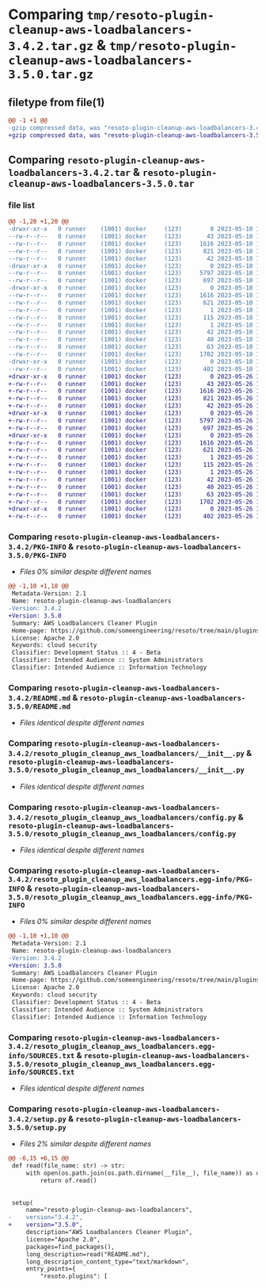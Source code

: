 # Comparing `tmp/resoto-plugin-cleanup-aws-loadbalancers-3.4.2.tar.gz` & `tmp/resoto-plugin-cleanup-aws-loadbalancers-3.5.0.tar.gz`

## filetype from file(1)

```diff
@@ -1 +1 @@
-gzip compressed data, was "resoto-plugin-cleanup-aws-loadbalancers-3.4.2.tar", last modified: Wed May 10 12:25:06 2023, max compression
+gzip compressed data, was "resoto-plugin-cleanup-aws-loadbalancers-3.5.0.tar", last modified: Fri May 26 18:26:59 2023, max compression
```

## Comparing `resoto-plugin-cleanup-aws-loadbalancers-3.4.2.tar` & `resoto-plugin-cleanup-aws-loadbalancers-3.5.0.tar`

### file list

```diff
@@ -1,20 +1,20 @@
-drwxr-xr-x   0 runner    (1001) docker     (123)        0 2023-05-10 12:25:06.218943 resoto-plugin-cleanup-aws-loadbalancers-3.4.2/
--rw-r--r--   0 runner    (1001) docker     (123)       43 2023-05-10 12:22:32.000000 resoto-plugin-cleanup-aws-loadbalancers-3.4.2/MANIFEST.in
--rw-r--r--   0 runner    (1001) docker     (123)     1616 2023-05-10 12:25:06.218943 resoto-plugin-cleanup-aws-loadbalancers-3.4.2/PKG-INFO
--rw-r--r--   0 runner    (1001) docker     (123)      821 2023-05-10 12:22:32.000000 resoto-plugin-cleanup-aws-loadbalancers-3.4.2/README.md
--rw-r--r--   0 runner    (1001) docker     (123)       42 2023-05-10 12:22:32.000000 resoto-plugin-cleanup-aws-loadbalancers-3.4.2/requirements.txt
-drwxr-xr-x   0 runner    (1001) docker     (123)        0 2023-05-10 12:25:06.218943 resoto-plugin-cleanup-aws-loadbalancers-3.4.2/resoto_plugin_cleanup_aws_loadbalancers/
--rw-r--r--   0 runner    (1001) docker     (123)     5797 2023-05-10 12:22:32.000000 resoto-plugin-cleanup-aws-loadbalancers-3.4.2/resoto_plugin_cleanup_aws_loadbalancers/__init__.py
--rw-r--r--   0 runner    (1001) docker     (123)      697 2023-05-10 12:22:32.000000 resoto-plugin-cleanup-aws-loadbalancers-3.4.2/resoto_plugin_cleanup_aws_loadbalancers/config.py
-drwxr-xr-x   0 runner    (1001) docker     (123)        0 2023-05-10 12:25:06.218943 resoto-plugin-cleanup-aws-loadbalancers-3.4.2/resoto_plugin_cleanup_aws_loadbalancers.egg-info/
--rw-r--r--   0 runner    (1001) docker     (123)     1616 2023-05-10 12:25:06.000000 resoto-plugin-cleanup-aws-loadbalancers-3.4.2/resoto_plugin_cleanup_aws_loadbalancers.egg-info/PKG-INFO
--rw-r--r--   0 runner    (1001) docker     (123)      621 2023-05-10 12:25:06.000000 resoto-plugin-cleanup-aws-loadbalancers-3.4.2/resoto_plugin_cleanup_aws_loadbalancers.egg-info/SOURCES.txt
--rw-r--r--   0 runner    (1001) docker     (123)        1 2023-05-10 12:25:06.000000 resoto-plugin-cleanup-aws-loadbalancers-3.4.2/resoto_plugin_cleanup_aws_loadbalancers.egg-info/dependency_links.txt
--rw-r--r--   0 runner    (1001) docker     (123)      115 2023-05-10 12:25:06.000000 resoto-plugin-cleanup-aws-loadbalancers-3.4.2/resoto_plugin_cleanup_aws_loadbalancers.egg-info/entry_points.txt
--rw-r--r--   0 runner    (1001) docker     (123)        1 2023-05-10 12:25:06.000000 resoto-plugin-cleanup-aws-loadbalancers-3.4.2/resoto_plugin_cleanup_aws_loadbalancers.egg-info/not-zip-safe
--rw-r--r--   0 runner    (1001) docker     (123)       42 2023-05-10 12:25:06.000000 resoto-plugin-cleanup-aws-loadbalancers-3.4.2/resoto_plugin_cleanup_aws_loadbalancers.egg-info/requires.txt
--rw-r--r--   0 runner    (1001) docker     (123)       40 2023-05-10 12:25:06.000000 resoto-plugin-cleanup-aws-loadbalancers-3.4.2/resoto_plugin_cleanup_aws_loadbalancers.egg-info/top_level.txt
--rw-r--r--   0 runner    (1001) docker     (123)       63 2023-05-10 12:25:06.218943 resoto-plugin-cleanup-aws-loadbalancers-3.4.2/setup.cfg
--rw-r--r--   0 runner    (1001) docker     (123)     1702 2023-05-10 12:22:32.000000 resoto-plugin-cleanup-aws-loadbalancers-3.4.2/setup.py
-drwxr-xr-x   0 runner    (1001) docker     (123)        0 2023-05-10 12:25:06.218943 resoto-plugin-cleanup-aws-loadbalancers-3.4.2/test/
--rw-r--r--   0 runner    (1001) docker     (123)      402 2023-05-10 12:22:32.000000 resoto-plugin-cleanup-aws-loadbalancers-3.4.2/test/test_config.py
+drwxr-xr-x   0 runner    (1001) docker     (123)        0 2023-05-26 18:26:59.936723 resoto-plugin-cleanup-aws-loadbalancers-3.5.0/
+-rw-r--r--   0 runner    (1001) docker     (123)       43 2023-05-26 18:24:39.000000 resoto-plugin-cleanup-aws-loadbalancers-3.5.0/MANIFEST.in
+-rw-r--r--   0 runner    (1001) docker     (123)     1616 2023-05-26 18:26:59.936723 resoto-plugin-cleanup-aws-loadbalancers-3.5.0/PKG-INFO
+-rw-r--r--   0 runner    (1001) docker     (123)      821 2023-05-26 18:24:39.000000 resoto-plugin-cleanup-aws-loadbalancers-3.5.0/README.md
+-rw-r--r--   0 runner    (1001) docker     (123)       42 2023-05-26 18:24:39.000000 resoto-plugin-cleanup-aws-loadbalancers-3.5.0/requirements.txt
+drwxr-xr-x   0 runner    (1001) docker     (123)        0 2023-05-26 18:26:59.936723 resoto-plugin-cleanup-aws-loadbalancers-3.5.0/resoto_plugin_cleanup_aws_loadbalancers/
+-rw-r--r--   0 runner    (1001) docker     (123)     5797 2023-05-26 18:24:39.000000 resoto-plugin-cleanup-aws-loadbalancers-3.5.0/resoto_plugin_cleanup_aws_loadbalancers/__init__.py
+-rw-r--r--   0 runner    (1001) docker     (123)      697 2023-05-26 18:24:39.000000 resoto-plugin-cleanup-aws-loadbalancers-3.5.0/resoto_plugin_cleanup_aws_loadbalancers/config.py
+drwxr-xr-x   0 runner    (1001) docker     (123)        0 2023-05-26 18:26:59.936723 resoto-plugin-cleanup-aws-loadbalancers-3.5.0/resoto_plugin_cleanup_aws_loadbalancers.egg-info/
+-rw-r--r--   0 runner    (1001) docker     (123)     1616 2023-05-26 18:26:59.000000 resoto-plugin-cleanup-aws-loadbalancers-3.5.0/resoto_plugin_cleanup_aws_loadbalancers.egg-info/PKG-INFO
+-rw-r--r--   0 runner    (1001) docker     (123)      621 2023-05-26 18:26:59.000000 resoto-plugin-cleanup-aws-loadbalancers-3.5.0/resoto_plugin_cleanup_aws_loadbalancers.egg-info/SOURCES.txt
+-rw-r--r--   0 runner    (1001) docker     (123)        1 2023-05-26 18:26:59.000000 resoto-plugin-cleanup-aws-loadbalancers-3.5.0/resoto_plugin_cleanup_aws_loadbalancers.egg-info/dependency_links.txt
+-rw-r--r--   0 runner    (1001) docker     (123)      115 2023-05-26 18:26:59.000000 resoto-plugin-cleanup-aws-loadbalancers-3.5.0/resoto_plugin_cleanup_aws_loadbalancers.egg-info/entry_points.txt
+-rw-r--r--   0 runner    (1001) docker     (123)        1 2023-05-26 18:26:59.000000 resoto-plugin-cleanup-aws-loadbalancers-3.5.0/resoto_plugin_cleanup_aws_loadbalancers.egg-info/not-zip-safe
+-rw-r--r--   0 runner    (1001) docker     (123)       42 2023-05-26 18:26:59.000000 resoto-plugin-cleanup-aws-loadbalancers-3.5.0/resoto_plugin_cleanup_aws_loadbalancers.egg-info/requires.txt
+-rw-r--r--   0 runner    (1001) docker     (123)       40 2023-05-26 18:26:59.000000 resoto-plugin-cleanup-aws-loadbalancers-3.5.0/resoto_plugin_cleanup_aws_loadbalancers.egg-info/top_level.txt
+-rw-r--r--   0 runner    (1001) docker     (123)       63 2023-05-26 18:26:59.936723 resoto-plugin-cleanup-aws-loadbalancers-3.5.0/setup.cfg
+-rw-r--r--   0 runner    (1001) docker     (123)     1702 2023-05-26 18:24:39.000000 resoto-plugin-cleanup-aws-loadbalancers-3.5.0/setup.py
+drwxr-xr-x   0 runner    (1001) docker     (123)        0 2023-05-26 18:26:59.936723 resoto-plugin-cleanup-aws-loadbalancers-3.5.0/test/
+-rw-r--r--   0 runner    (1001) docker     (123)      402 2023-05-26 18:24:39.000000 resoto-plugin-cleanup-aws-loadbalancers-3.5.0/test/test_config.py
```

### Comparing `resoto-plugin-cleanup-aws-loadbalancers-3.4.2/PKG-INFO` & `resoto-plugin-cleanup-aws-loadbalancers-3.5.0/PKG-INFO`

 * *Files 0% similar despite different names*

```diff
@@ -1,10 +1,10 @@
 Metadata-Version: 2.1
 Name: resoto-plugin-cleanup-aws-loadbalancers
-Version: 3.4.2
+Version: 3.5.0
 Summary: AWS Loadbalancers Cleaner Plugin
 Home-page: https://github.com/someengineering/resoto/tree/main/plugins/cleanup_aws_loadbalancers
 License: Apache 2.0
 Keywords: cloud security
 Classifier: Development Status :: 4 - Beta
 Classifier: Intended Audience :: System Administrators
 Classifier: Intended Audience :: Information Technology
```

### Comparing `resoto-plugin-cleanup-aws-loadbalancers-3.4.2/README.md` & `resoto-plugin-cleanup-aws-loadbalancers-3.5.0/README.md`

 * *Files identical despite different names*

### Comparing `resoto-plugin-cleanup-aws-loadbalancers-3.4.2/resoto_plugin_cleanup_aws_loadbalancers/__init__.py` & `resoto-plugin-cleanup-aws-loadbalancers-3.5.0/resoto_plugin_cleanup_aws_loadbalancers/__init__.py`

 * *Files identical despite different names*

### Comparing `resoto-plugin-cleanup-aws-loadbalancers-3.4.2/resoto_plugin_cleanup_aws_loadbalancers/config.py` & `resoto-plugin-cleanup-aws-loadbalancers-3.5.0/resoto_plugin_cleanup_aws_loadbalancers/config.py`

 * *Files identical despite different names*

### Comparing `resoto-plugin-cleanup-aws-loadbalancers-3.4.2/resoto_plugin_cleanup_aws_loadbalancers.egg-info/PKG-INFO` & `resoto-plugin-cleanup-aws-loadbalancers-3.5.0/resoto_plugin_cleanup_aws_loadbalancers.egg-info/PKG-INFO`

 * *Files 0% similar despite different names*

```diff
@@ -1,10 +1,10 @@
 Metadata-Version: 2.1
 Name: resoto-plugin-cleanup-aws-loadbalancers
-Version: 3.4.2
+Version: 3.5.0
 Summary: AWS Loadbalancers Cleaner Plugin
 Home-page: https://github.com/someengineering/resoto/tree/main/plugins/cleanup_aws_loadbalancers
 License: Apache 2.0
 Keywords: cloud security
 Classifier: Development Status :: 4 - Beta
 Classifier: Intended Audience :: System Administrators
 Classifier: Intended Audience :: Information Technology
```

### Comparing `resoto-plugin-cleanup-aws-loadbalancers-3.4.2/resoto_plugin_cleanup_aws_loadbalancers.egg-info/SOURCES.txt` & `resoto-plugin-cleanup-aws-loadbalancers-3.5.0/resoto_plugin_cleanup_aws_loadbalancers.egg-info/SOURCES.txt`

 * *Files identical despite different names*

### Comparing `resoto-plugin-cleanup-aws-loadbalancers-3.4.2/setup.py` & `resoto-plugin-cleanup-aws-loadbalancers-3.5.0/setup.py`

 * *Files 2% similar despite different names*

```diff
@@ -6,15 +6,15 @@
 def read(file_name: str) -> str:
     with open(os.path.join(os.path.dirname(__file__), file_name)) as of:
         return of.read()
 
 
 setup(
     name="resoto-plugin-cleanup-aws-loadbalancers",
-    version="3.4.2",
+    version="3.5.0",
     description="AWS Loadbalancers Cleaner Plugin",
     license="Apache 2.0",
     packages=find_packages(),
     long_description=read("README.md"),
     long_description_content_type="text/markdown",
     entry_points={
         "resoto.plugins": [
```

